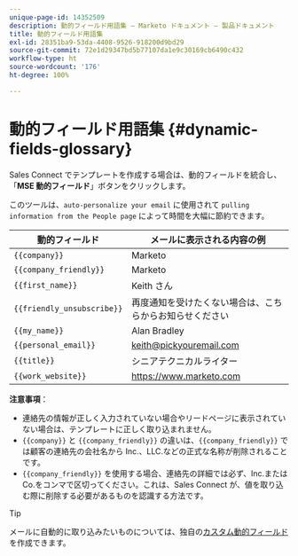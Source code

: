 ```yaml
---
unique-page-id: 14352509
description: 動的フィールド用語集 — Marketo ドキュメント — 製品ドキュメント
title: 動的フィールド用語集
exl-id: 28351ba9-53da-4408-9526-918200d9bd29
source-git-commit: 72e1d29347bd5b77107da1e9c30169cb6490c432
workflow-type: ht
source-wordcount: '176'
ht-degree: 100%

---
```


# 動的フィールド用語集 {#dynamic-fields-glossary}

Sales Connect でテンプレートを作成する場合は、動的フィールドを統合し、「**MSE 動的フィールド**」ボタンをクリックします。

このツールは、`auto-personalize your email` に使用されて `pulling information from the People page` によって時間を大幅に節約できます。

| 動的フィールド | メールに表示される内容の例 |
|---|---|
| `{{company}}` | Marketo |
| `{{company_friendly}}` | Marketo |
| `{{first_name}}` | Keith さん |
| `{{friendly_unsubscribe}}` | 再度通知を受けたくない場合は、こちらからお知らせください |
| `{{my_name}}` | Alan Bradley |
| `{{personal_email}}` | keith@pickyouremail.com |
| `{{title}}` | シニアテクニカルライター |
| `{{work_website}}` | https://www.marketo.com |

**注意事項**：

* 連絡先の情報が正しく入力されていない場合やリードページに表示されていない場合は、テンプレートに正しく取り込まれません。
* `{{company}}` と `{{company_friendly}}` の違いは、`{{company_friendly}}` では顧客の連絡先の会社名から Inc.、LLC.などの正式な名称が削除されることです。
* `{{company_friendly}}` を使用する場合、連絡先の詳細では必ず、Inc.または Co.をコンマで区切ってください。これは、Sales Connect が、値を取り込む際に削除する必要があるものを認識する方法です。

>[!TIP]
>
>メールに自動的に取り込みたいものについては、独自の[カスタム動的フィールド](/help/marketo/product-docs/marketo-sales-connect/templates/dynamic-fields/create-custom-dynamic-fields.md)を作成できます。
